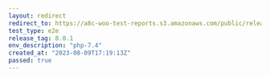 ```yaml
---
layout: redirect
redirect_to: https://a8c-woo-test-reports.s3.amazonaws.com/public/release/8.0.1/php-7.4/e2e/index.html
test_type: e2e
release_tag: 8.0.1
env_description: "php-7.4"
created_at: "2023-08-09T17:19:13Z"
passed: true
---
```

